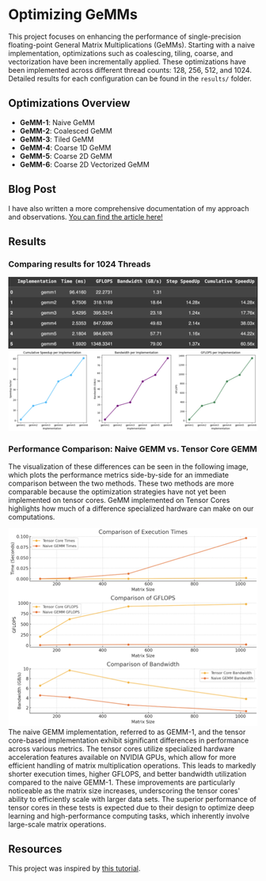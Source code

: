 # Optimizing GeMMs

This project focuses on enhancing the performance of single-precision floating-point General Matrix Multiplications (GeMMs). Starting with a naive implementation, optimizations such as coalescing, tiling, coarse, and vectorization have been incrementally applied. These optimizations have been implemented across different thread counts: 128, 256, 512, and 1024. Detailed results for each configuration can be found in the `results/` folder.

## Optimizations Overview
- **GeMM-1**: Naive GeMM
- **GeMM-2**: Coalesced GeMM
- **GeMM-3**: Tiled GeMM
- **GeMM-4**: Coarse 1D GeMM
- **GeMM-5**: Coarse 2D GeMM
- **GeMM-6**: Coarse 2D Vectorized GeMM

## Blog Post
I have also written a more comprehensive documentation of my approach and observations. [You can find the article here!](<https://medium.com/@rimikadhara/6-step-optimization-of-gemms-in-cuda-d3b01d990125>)

## Results
### Comparing results for 1024 Threads
![Performance Optimization for 1024 threads](results/results.png)
![Growth Chart for SpeedUp and GFLOPS](results/growth.png)
### Performance Comparison: Naive GEMM vs. Tensor Core GEMM
The visualization of these differences can be seen in the following image, which plots the performance metrics side-by-side for an immediate comparison between the two methods. These two methods are more comparable because the optimization strategies have not yet been implemented on tensor cores. GeMM implemented on Tensor Cores highlights how much of a difference specialized hardware can make on our computations.

![Comparison of Naive GEMM-1 and Tensor Core GEMM](results/gemm1-vs-tcgemm.png)
The naive GEMM implementation, referred to as GEMM-1, and the tensor core-based implementation exhibit significant differences in performance across various metrics. The tensor cores utilize specialized hardware acceleration features available on NVIDIA GPUs, which allow for more efficient handling of matrix multiplication operations. This leads to markedly shorter execution times, higher GFLOPS, and better bandwidth utilization compared to the naive GEMM-1. These improvements are particularly noticeable as the matrix size increases, underscoring the tensor cores' ability to efficiently scale with larger data sets. The superior performance of tensor cores in these tests is expected due to their design to optimize deep learning and high-performance computing tasks, which inherently involve large-scale matrix operations.

## Resources
This project was inspired by [this tutorial](https://www.youtube.com/watch?v=GetaI7KhbzM).